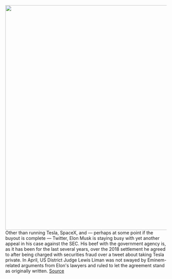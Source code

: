 <img src='https://cdn.vox-cdn.com/thumbor/gcYbBbbihgOLrVrLSWhOeV13sBc=/0x0:2040x1360/1200x800/filters:focal(857x517:1183x843)/cdn.vox-cdn.com/uploads/chorus_image/image/70978724/VRG_Illo_STK022_K_Radtke_Musk_Stock_Smirk.0.jpg' width='700px' /><br/>
Other than running Tesla, SpaceX, and — perhaps at some point if the buyout is complete — Twitter, Elon Musk is staying busy with yet another appeal in his case against the SEC. His beef with the government agency is, as it has been for the last several years, over the 2018 settlement he agreed to after being charged with securities fraud over a tweet about taking Tesla private. In April, US District Judge Lewis Liman was not swayed by Eminem-related arguments from Elon's lawyers and ruled to let the agreement stand as originally written.
<a href='https://www.theverge.com/2022/6/15/23169333/elon-musk-us-court-of-appeals-sec-consent-decree-tesla-funding-secured'> Source <a/>